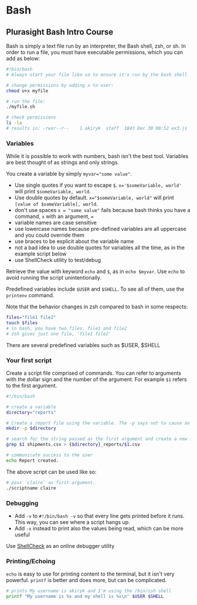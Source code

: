 # Bash

## Plurasight Bash Intro Course
Bash is simply a text file run by an interpreter, the Bash shell, zsh, or sh. In order to run a file, you must have executable permissions, which you can add as below:
```sh
#!bin/bash
# Always start your file like so to ensure it's run by the bash shell

# change permissions by adding x to user:
chmod u+x myfile

# run the file:
./myfile.sh

# check permissions
ls -la
# results in: -rwxr--r--    1 akiryk  staff  1843 Dec 30 08:52 ex3.js
```

### Variables
While it is possible to work with numbers, bash isn't the best tool. Variables are best thought of as strings and only strings. 

You create a variable by simply `myvar="some value"`. 
- Use single quotes if you want to escape `$`. `x='$someVariable, world'` will print `$someVariable, world`. 
- Use double quotes by default. `x="$someVariable, world"` will print `[value of $someVariable], world`. 
- don't use spaces `x = "some value"` fails because bash thinks you have a command, `x` with an argument, `=`
- variable names are case sensitive
- use lowercase names because pre-defined variables are all uppercase and you could override them
- use braces to be explicit about the variable name
- not a bad idea to use double quotes for variables all the time, as in the example script below
- use ShellCheck utility to test/debug

Retrieve the value with keyword `echo` and `$`, as in `echo $myvar`. Use `echo` to avoid running the script unintentionally. 

Predefined variables include `$USER` and `$SHELL`. To see all of them, use the `printenv` command.

Note that the behavior changes in zsh compared to bash in some respects:
```sh
files="file1 file2"
touch $files
# in bash, you have two files, file1 and file2
# zsh gives just one file, 'file1 file2'
```

There are several predefined variables such as $USER, $SHELL

### Your first script
Create a script file comprised of commands. You can refer to arguments with the dollar sign and the number of the argument. For example `$1` refers to the first argument.
```sh
#!/bin/bash

# create a variable
directory="reports"

# Create a report file using the variable. The -p says not to cause an error if the directory already exists. 
mkdir -p $directory

# search for the string passed as the first argument and create a new file with that name
grep $1 shipments.csv > {$directory}_reports/$1.csv

# communicate success to the user
echo Report created.
```

The above script can be used like so:
```sh
# pass `claire` as first argument.
./scriptname claire
```

### Debugging
- Add `-v` to `#!/bin/bash -v` so that every line gets printed before it runs. This way, you can see where a script hangs up. 
- Add `-x` instead to print also the values being read, which can be more useful

Use [ShellCheck](https://www.shellcheck.net/) as an online debugger utility

### Printing/Echoing
`echo` is easy to use for printing content to the terminal, but it isn't very powerful. `printf` is better and does more, but can be complicated. 
```sh
# prints My username is akiryk and I'm using the /bin/zsh shell
printf "My username is %s and my shell is %s\n" $USER $SHELL
```
